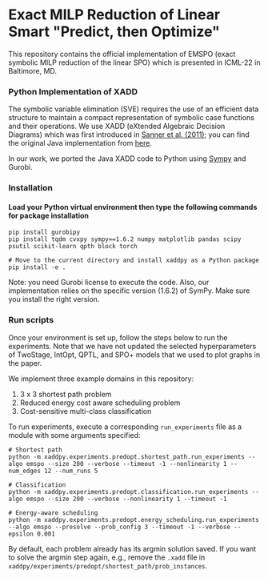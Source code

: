 # Exact MILP Reduction of Linear Smart "Predict, then Optimize"

This repository contains the official implementation of EMSPO (exact symbolic MILP reduction of the linear SPO) which is presented in ICML-22 in Baltimore, MD.

### Python Implementation of XADD
The symbolic variable elimination (SVE) requires the use of an efficient data structure to maintain a compact representation of symbolic case functions and their operations. 
We use XADD (eXtended Algebraic Decision Diagrams) which was first introduced in [Sanner et al. (2011)](https://arxiv.org/pdf/1202.3762.pdf); you can find the original Java implementation from [here](https://github.com/ssanner/xadd-inference). 

In our work, we ported the Java XADD code to Python using [Sympy](https://github.com/sympy/sympy) and Gurobi. 

### Installation

#### Load your Python virtual environment then type the following commands for package installation

```shell
pip install gurobipy
pip install tqdm cvxpy sympy==1.6.2 numpy matplotlib pandas scipy psutil scikit-learn qpth block torch

# Move to the current directory and install xaddpy as a Python package
pip install -e .
```

Note: you need Gurobi license to execute the code. Also, our implementation relies on the specific version (1.6.2) of SymPy. Make sure you install the right version.

### Run scripts
Once your environment is set up, follow the steps below to run the experiments. 
Note that we have not updated the selected hyperparameters of TwoStage, IntOpt, QPTL, and SPO+ models that we used to plot graphs in the paper.

We implement three example domains in this repository: 
1. 3 x 3 shortest path problem
2. Reduced energy cost aware scheduling problem
3. Cost-sensitive multi-class classification

To run experiments, execute a corresponding `run_experiments` file as a module with some arguments specified: 
```shell
# Shortest path
python -m xaddpy.experiments.predopt.shortest_path.run_experiments --algo emspo --size 200 --verbose --timeout -1 --nonlinearity 1 --num_edges 12 --num_runs 5

# Classification
python -m xaddpy.experiments.predopt.classification.run_experiments --algo emspo --size 200 --verbose --nonlinearity 1 --timeout -1 

# Energy-aware scheduling
python -m xaddpy.experiments.predopt.energy_scheduling.run_experiments --algo emspo --presolve --prob_config 3 --timeout -1 --verbose --epsilon 0.001
```

By default, each problem already has its argmin solution saved. If you want to solve the argmin step again, e.g., remove the `.xadd` file in `xaddpy/experiments/predopt/shortest_path/prob_instances`.